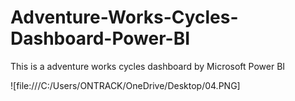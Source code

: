 # Adventure-Works-Cycles-Dashboard-Power-BI
This is a adventure works cycles dashboard by Microsoft Power BI

![file:///C:/Users/ONTRACK/OneDrive/Desktop/04.PNG]
